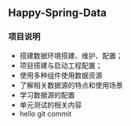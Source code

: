 ## Happy-Spring-Data
### 项目说明
* 搭建数据环境搭建、维护、配置；
* 项目搭建与启动工程配置；
* 使用多种组件使用数据资源
* 了解相关数据源的特点和使用场景
* 学习数据源的配置
* 单元测试的相关内容
* hello git commit
